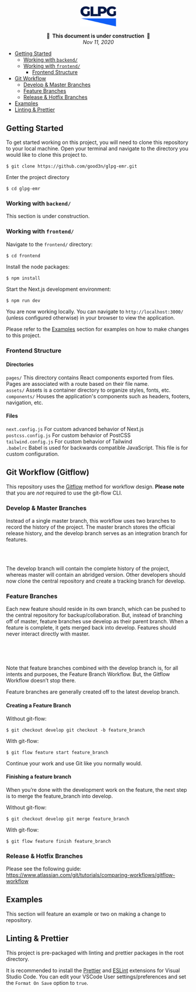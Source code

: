 <p align="center">
<img src="./frontend/public/logo.svg" alt="GLPG" width="100"/>
</p>

<p align="center">
<strong>🚧&nbsp;&nbsp;This document is under construction&nbsp;&nbsp;🚧</strong>
<br/>
<em>Nov 11, 2020</em>
</p>

- [Getting Started](#getting-started)
  - [Working with `backend/`](#working-with-backend)
  - [Working with `frontend/`](#working-with-frontend)
    - [Frontend Structure](#frontend-structure)
- [Git Workflow](#git-workflow-gitflow)
  - [Develop & Master Branches](#develop--master-branches)
  - [Feature Branches](#feature-branches)
  - [Release & Hotfix Branches](#release--hotfix-branches)
- [Examples](#examples)
- [Linting & Prettier](#linting--prettier)

## Getting Started

To get started working on this project, you will need to clone this repository to your local machine. Open your terminal and navigate to the directory you would like to clone this project to.

```
$ git clone https://github.com/good3n/glpg-emr.git
```

Enter the project directory

```
$ cd glpg-emr
```

### Working with `backend/`

This section is under construction.

### Working with `frontend/`

Navigate to the `frontend/` directory:

```
$ cd frontend
```

Install the node packages:

```
$ npm install
```

Start the Next.js development environment:

```
$ npm run dev
```

You are now working locally. You can navigate to `http://localhost:3000/` (unless configured otherwise) in your browser to view the application.

Please refer to the [Examples](#examples) section for examples on how to make changes to this project.

### Frontend Structure

#### Directories

`pages/` This directory contains React components exported from files. Pages are associated with a route based on their file name.  
`assets/` Assets is a container directory to organize styles, fonts, etc.  
`components/` Houses the application's components such as headers, footers, navigation, etc.

#### Files

`next.config.js` For custom advanced behavior of Next.js  
`postcss.config.js` For custom behavior of PostCSS  
`tailwind.config.js` For custom behavior of Tailwind  
`.babelrc` Babel is used for backwards compatible JavaScript. This file is for custom configuration.

## Git Workflow (Gitflow)

This repository uses the [Gitflow](https://www.atlassian.com/git/tutorials/comparing-workflows/gitflow-workflow) method for workflow design. **Please note** that you are _not_ required to use the git-flow CLI.

### Develop & Master Branches

Instead of a single master branch, this workflow uses two branches to record the history of the project. The master branch stores the official release history, and the develop branch serves as an integration branch for features.
<br/>

<p align="center">
<img src="https://wac-cdn.atlassian.com/dam/jcr:2bef0bef-22bc-4485-94b9-a9422f70f11c/02%20(2).svg?cdnVersion=1324" alt="" width="500" style="max-width: 100%;"/>
</p>
<br/>
The develop branch will contain the complete history of the project, whereas master will contain an abridged version. Other developers should now clone the central repository and create a tracking branch for develop.

### Feature Branches

Each new feature should reside in its own branch, which can be pushed to the central repository for backup/collaboration. But, instead of branching off of master, feature branches use develop as their parent branch. When a feature is complete, it gets merged back into develop. Features should never interact directly with master.
<br/>

<p align="center">
<img src="https://wac-cdn.atlassian.com/dam/jcr:b5259cce-6245-49f2-b89b-9871f9ee3fa4/03%20(2).svg?cdnVersion=1324" alt="" width="500" style="max-width: 100%;"/>
</p>
<br/>

Note that feature branches combined with the develop branch is, for all intents and purposes, the Feature Branch Workflow. But, the Gitflow Workflow doesn’t stop there.

Feature branches are generally created off to the latest develop branch.

#### Creating a Feature Branch

Without git-flow:

```
$ git checkout develop git checkout -b feature_branch
```

With git-flow:

```
$ git flow feature start feature_branch
```

Continue your work and use Git like you normally would.

#### Finishing a feature branch

When you’re done with the development work on the feature, the next step is to merge the feature_branch into develop.

Without git-flow:

```
$ git checkout develop git merge feature_branch
```

With git-flow:

```
$ git flow feature finish feature_branch
```

### Release & Hotfix Branches

Please see the following guide: https://www.atlassian.com/git/tutorials/comparing-workflows/gitflow-workflow

## Examples

This section will feature an example or two on making a change to repository.

## Linting & Prettier

This project is pre-packaged with linting and prettier packages in the root directory.

It is recommended to install the [Prettier](https://marketplace.visualstudio.com/items?itemName=esbenp.prettier-vscode) and [ESLint](https://marketplace.visualstudio.com/items?itemName=dbaeumer.vscode-eslint) extensions for Visual Studio Code. You can edit your VSCode User settings/preferences and set the `Format On Save` option to `true`.
